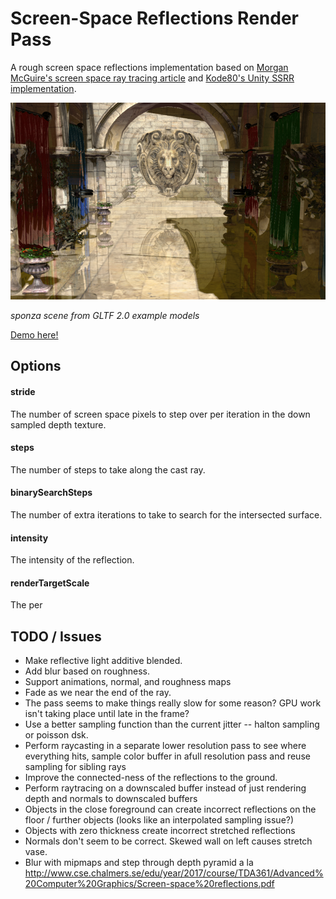 # Screen-Space Reflections Render Pass

A rough screen space reflections implementation based on [Morgan McGuire's screen space ray tracing article](http://casual-effects.blogspot.com/2014/08/screen-space-ray-tracing.html) and [Kode80's Unity SSRR implementation](https://github.com/kode80/kode80SSR).


[![](./docs/example.png)](https://gkjohnson.github.io/threejs-sandbox/screenSpaceReflectionsPass/)

_sponza scene from GLTF 2.0 example models_

[Demo here!](https://gkjohnson.github.io/threejs-sandbox/screenSpaceReflectionsPass/)

## Options
#### stride
The number of screen space pixels to step over per iteration in the down sampled depth texture.

#### steps
The number of steps to take along the cast ray.

#### binarySearchSteps
The number of extra iterations to take to search for the intersected surface.

#### intensity
The intensity of the reflection.

#### renderTargetScale
The per

## TODO / Issues
- Make reflective light additive blended.
- Add blur based on roughness.
- Support animations, normal, and roughness maps
- Fade as we near the end of the ray.
- The pass seems to make things really slow for some reason? GPU work isn't taking place until late in the frame?
- Use a better sampling function than the current jitter -- halton sampling or poisson dsk.
- Perform raycasting in a separate lower resolution pass to see where everything hits, sample color buffer in afull resolution pass and reuse sampling for sibling rays
- Improve the connected-ness of the reflections to the ground.
- Perform raytracing on a downscaled buffer instead of just rendering depth and normals to downscaled buffers
- Objects in the close foreground can create incorrect reflections on the floor / further objects (looks like an interpolated sampling issue?)
- Objects with zero thickness create incorrect stretched reflections
- Normals don't seem to be correct. Skewed wall on left causes stretch vase.
- Blur with mipmaps and step through depth pyramid a la http://www.cse.chalmers.se/edu/year/2017/course/TDA361/Advanced%20Computer%20Graphics/Screen-space%20reflections.pdf
